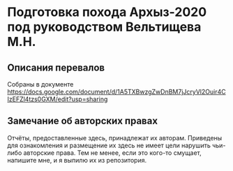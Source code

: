# Подготовка похода Архыз-2020 под руководством Вельтищева М.Н.

## Описания перевалов

Собраны в документе
https://docs.google.com/document/d/1A5TXBwzgZwDnBM7jJcryVl2Ouir4CIzEFZl4tzs0GXM/edit?usp=sharing

## Замечание об авторских правах

Отчёты, предоставленные здесь, принадлежат их авторам.
Приведены для ознакомления и размещение их здесь не имеет цели нарушить чьи-либо авторские права.
Тем не менее, если это кого-то смущает, напишите мне, и я выпилю их из репозитория.
